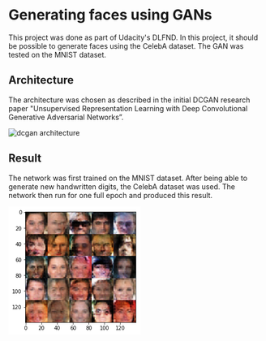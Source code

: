 # Generating faces using GANs

This project was done as part of Udacity's DLFND. In this project, it should be possible to generate faces using the CelebA dataset. The GAN was tested on the MNIST dataset.

## Architecture

The architecture was chosen as described in the initial DCGAN research paper "Unsupervised Representation Learning with Deep Convolutional Generative Adversarial Networks”.

![dcgan architecture](https://cdn-images-1.medium.com/max/1000/1*39Nnni_nhPDaLu9AnTLoWw.png "DCGAN Architecture")

## Result

The network was first trained on the MNIST dataset. After being able to generate new handwritten digits, the CelebA dataset was used. The network then run for one full epoch and produced this result.

![generation result](./gan_faces.png "result")